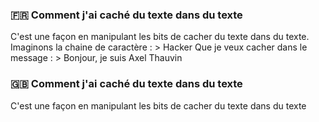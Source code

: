 ### :fr: Comment j'ai caché du texte dans du texte
C'est une façon en manipulant les bits de cacher du texte dans du texte.
Imaginons la chaine de caractère : > Hacker
Que je veux cacher dans le message : > Bonjour, je suis Axel Thauvin


### 🇬🇧 Comment j'ai caché du texte dans du texte
C'est une façon en manipulant les bits de cacher du texte dans du texte
